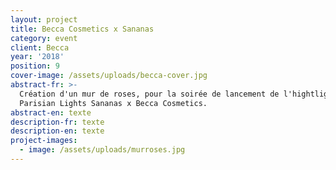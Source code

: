 ```yaml
---
layout: project
title: Becca Cosmetics x Sananas
category: event
client: Becca
year: '2018'
position: 9
cover-image: /assets/uploads/becca-cover.jpg
abstract-fr: >-
  Création d'un mur de roses, pour la soirée de lancement de l'hightlighter
  Parisian Lights Sananas x Becca Cosmetics.
abstract-en: texte
description-fr: texte
description-en: texte
project-images:
  - image: /assets/uploads/murroses.jpg
---
```


